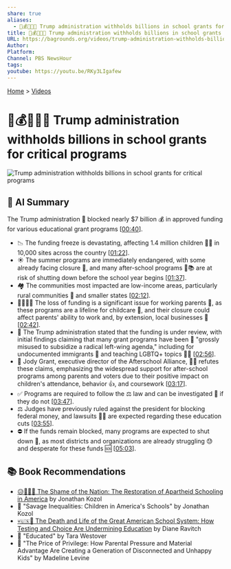 ```yaml
---
share: true
aliases:
  - 👹💰🚫👩‍🏫 Trump administration withholds billions in school grants for critical programs
title: 👹💰🚫👩‍🏫 Trump administration withholds billions in school grants for critical programs
URL: https://bagrounds.org/videos/trump-administration-withholds-billions-in-school-grants-for-critical-programs
Author:
Platform:
Channel: PBS NewsHour
tags:
youtube: https://youtu.be/RKy3LIgafew
---
```

[Home](../index.md) > [Videos](./index.md)  
# 👹💰🚫👩‍🏫 Trump administration withholds billions in school grants for critical programs  
![Trump administration withholds billions in school grants for critical programs](https://youtu.be/RKy3LIgafew)  
  
## 🤖 AI Summary  
The Trump administration 🛑 blocked nearly $7 billion 💰 in approved funding for various educational grant programs \[[00:40](http://www.youtube.com/watch?v=RKy3LIgafew&t=40)\].  
  
* 📉 The funding freeze is devastating, affecting 1.4 million children 👧👦 in 10,000 sites across the country \[[01:22](http://www.youtube.com/watch?v=RKy3LIgafew&t=82)\].  
* ☀️ The summer programs are immediately endangered, with some already facing closure 🚪, and many after-school programs 🍎📚 are at risk of shutting down before the school year begins \[[01:37](http://www.youtube.com/watch?v=RKy3LIgafew&t=97)\].  
* 🏘️ The communities most impacted are low-income areas, particularly rural communities 🌾 and smaller states \[[02:12](http://www.youtube.com/watch?v=RKy3LIgafew&t=132)\].  
* 👨‍👩‍👧‍👦 The loss of funding is a significant issue for working parents 💼, as these programs are a lifeline for childcare 👶, and their closure could affect parents' ability to work and, by extension, local businesses 🏢 \[[02:42](http://www.youtube.com/watch?v=RKy3LIgafew&t=162)\].  
* 👹 The Trump administration stated that the funding is under review, with initial findings claiming that many grant programs have been 🤥 "grossly misused to subsidize a radical left-wing agenda," including for undocumented immigrants 🛂 and teaching LGBTQ+ topics 🏳️‍🌈 \[[02:56](http://www.youtube.com/watch?v=RKy3LIgafew&t=176)\].  
* 💬 Jody Grant, executive director of the Afterschool Alliance, 🙅‍♀️ refutes these claims, emphasizing the widespread support for after-school programs among parents and voters due to their positive impact on children's attendance, behavior 👍, and coursework \[[03:17](http://www.youtube.com/watch?v=RKy3LIgafew&t=197)\].  
* ✅ Programs are required to follow the ⚖️ law and can be investigated 🔎 if they do not \[[03:47](http://www.youtube.com/watch?v=RKy3LIgafew&t=227)\].  
* ⚖️ Judges have previously ruled against the president for blocking federal money, and lawsuits 👨‍⚖️ are expected regarding these education cuts \[[03:55](http://www.youtube.com/watch?v=RKy3LIgafew&t=235)\].  
* ⛔ If the funds remain blocked, many programs are expected to shut down 🚪, as most districts and organizations are already struggling 😓 and desperate for these funds 🆘 \[[05:03](http://www.youtube.com/watch?v=RKy3LIgafew&t=303)\].  
  
## 📚 Book Recommendations  
* [😥🏫🇺🇸 The Shame of the Nation: The Restoration of Apartheid Schooling in America](../books/the-shame-of-the-nation-the-restoration-of-apartheid-schooling-in-america.md) by Jonathan Kozol  
* 📖 "Savage Inequalities: Children in America's Schools" by Jonathan Kozol  
* [💀🇺🇸🏫 The Death and Life of the Great American School System: How Testing and Choice Are Undermining Education](../books/the-death-and-life-of-the-great-american-school-system-how-testing-and-choice-are-undermining-education.md) by Diane Ravitch  
* 📖 "Educated" by Tara Westover  
* 📖 "The Price of Privilege: How Parental Pressure and Material Advantage Are Creating a Generation of Disconnected and Unhappy Kids" by Madeline Levine